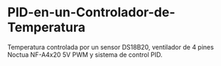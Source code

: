# PID-en-un-Controlador-de-Temperatura
Temperatura controlada por un sensor DS18B20, ventilador de 4 pines Noctua NF-A4x20 5V PWM y sistema de control PID.
